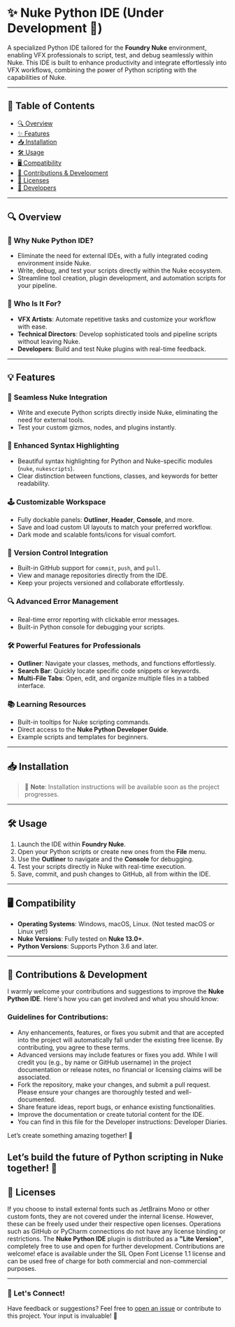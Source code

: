 # ✨ Nuke Python IDE (Under Development 🚧)

A specialized Python IDE tailored for the **Foundry Nuke** environment, enabling VFX professionals to script, test, and debug seamlessly within Nuke. This IDE is built to enhance productivity and integrate effortlessly into VFX workflows, combining the power of Python scripting with the capabilities of Nuke.

---

## 📜 Table of Contents
- [🔍 Overview](#-overview)
- [✨ Features](#-features)
- [📥 Installation](#-installation)
- [🛠️ Usage](#️-usage)
- [🖥️ Compatibility](#-compatibility)
- [🤝 Contributions & Development](#-contributions--diaries)
- [📄 Licenses](#-licenses)
- [📄 Developers](#-developer-Diaris)

---

## 🔍 Overview


### 🌟 Why Nuke Python IDE?
- Eliminate the need for external IDEs, with a fully integrated coding environment inside Nuke.
- Write, debug, and test your scripts directly within the Nuke ecosystem.
- Streamline tool creation, plugin development, and automation scripts for your pipeline.

### 🎯 Who Is It For?
- **VFX Artists**: Automate repetitive tasks and customize your workflow with ease.
- **Technical Directors**: Develop sophisticated tools and pipeline scripts without leaving Nuke.
- **Developers**: Build and test Nuke plugins with real-time feedback.

---

## 💡 Features

### 🧩 **Seamless Nuke Integration**
- Write and execute Python scripts directly inside Nuke, eliminating the need for external tools.
- Test your custom gizmos, nodes, and plugins instantly.

### 🎨 **Enhanced Syntax Highlighting**
- Beautiful syntax highlighting for Python and Nuke-specific modules (`nuke`, `nukescripts`).
- Clear distinction between functions, classes, and keywords for better readability.

### 🕹️ **Customizable Workspace**
- Fully dockable panels: **Outliner**, **Header**, **Console**, and more.
- Save and load custom UI layouts to match your preferred workflow.
- Dark mode and scalable fonts/icons for visual comfort.

### 🚀 **Version Control Integration**
- Built-in GitHub support for `commit`, `push`, and `pull`.
- View and manage repositories directly from the IDE.
- Keep your projects versioned and collaborate effortlessly.

### 🔍 **Advanced Error Management**
- Real-time error reporting with clickable error messages.
- Built-in Python console for debugging your scripts.

### 🛠️ **Powerful Features for Professionals**
- **Outliner**: Navigate your classes, methods, and functions effortlessly.
- **Search Bar**: Quickly locate specific code snippets or keywords.
- **Multi-File Tabs**: Open, edit, and organize multiple files in a tabbed interface.

### 📚 **Learning Resources**
- Built-in tooltips for Nuke scripting commands.
- Direct access to the **Nuke Python Developer Guide**.
- Example scripts and templates for beginners.

---

## 📥 Installation
> 🚧 **Note**: Installation instructions will be available soon as the project progresses.

---

## 🛠️ Usage
1. Launch the IDE within **Foundry Nuke**.
2. Open your Python scripts or create new ones from the **File** menu.
3. Use the **Outliner** to navigate and the **Console** for debugging.
4. Test your scripts directly in Nuke with real-time execution.
5. Save, commit, and push changes to GitHub, all from within the IDE.

---

## 🖥️ Compatibility
- **Operating Systems**: Windows, macOS, Linux. (Not tested macOS or Linux yet!)
- **Nuke Versions**: Fully tested on **Nuke 13.0+**.
- **Python Versions**: Supports Python 3.6 and later.

---
## 🤝 Contributions & Development

I warmly welcome your contributions and suggestions to improve the **Nuke Python IDE**. Here's how you can get involved and what you should know:

### Guidelines for Contributions:
   - Any enhancements, features, or fixes you submit and that are accepted into the project will automatically fall under the existing free license. By contributing, you agree to these terms.
   - Advanced versions may include features or fixes you add. While I will credit you (e.g., by name or GitHub username) in the project documentation or release notes, no financial or licensing claims will be associated.
   - Fork the repository, make your changes, and submit a pull request. Please ensure your changes are thoroughly tested and well-documented.
   - Share feature ideas, report bugs, or enhance existing functionalities.  
   - Improve the documentation or create tutorial content for the IDE.
   - You can find in this file for the Developer instructions: Developer Diaries.

Let’s create something amazing together! 🚀


Let’s build the future of Python scripting in Nuke together! 🚀
---
## 📄 Licenses

If you choose to install external fonts such as JetBrains Mono or other custom fonts, they are not covered under the internal license. However, these can be freely used under their respective open licenses.
Operations such as GitHub or PyCharm connections do not have any license binding or restrictions.
The **Nuke Python IDE** plugin is distributed as a **"Lite Version"**, completely free to use and open for further development. Contributions are welcome!
eface is available under the SIL Open Font License 1.1 license and can be used free of charge for both commercial and non-commercial purposes.

---

### 💬 Let's Connect!
Have feedback or suggestions? Feel free to [open an issue](https://github.com/) or contribute to this project. Your input is invaluable! 💖
